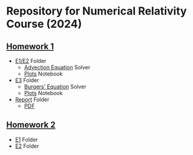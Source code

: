 # Repository for Numerical Relativity Course (2024)

## [Homework 1](https://github.com/F3Solid/numerical_relativity_bicocca_2024_exercises/blob/main/Homework_1/Numerical_Relativity_2024_exercise_01.pdf)
+ [E1/E2](https://github.com/F3Solid/numerical_relativity_bicocca_2024_exercises/tree/main/Homework_1/E1_E2) Folder
  + [Advection Equation](https://github.com/F3Solid/numerical_relativity_bicocca_2024_exercises/blob/main/Homework_1/E1_E2/Advection_Equation.ipynb) Solver
  + [Plots](https://github.com/F3Solid/numerical_relativity_bicocca_2024_exercises/blob/main/Homework_1/E1_E2/Plots.ipynb) Notebook
+ [E3](https://github.com/F3Solid/numerical_relativity_bicocca_2024_exercises/tree/main/Homework_1/E3) Folder
  + [Burgers' Equation](https://github.com/F3Solid/numerical_relativity_bicocca_2024_exercises/blob/main/Homework_1/E3/Burgers_Equation.ipynb) Solver
  + [Plots](https://github.com/F3Solid/numerical_relativity_bicocca_2024_exercises/blob/main/Homework_1/E3/Plots.ipynb) Notebook
+ [Report](https://github.com/F3Solid/numerical_relativity_bicocca_2024_exercises/tree/main/Homework_1/Report) Folder
  + [PDF](https://github.com/F3Solid/numerical_relativity_bicocca_2024_exercises/blob/main/Homework_1/Report/Report_1.pdf)
 
## [Homework 2]([https://github.com/F3Solid/numerical_relativity_bicocca_2024_exercises/tree/main/Homework_2](https://github.com/F3Solid/numerical_relativity_bicocca_2024_exercises/blob/main/Homework_2/Numerical_Relativity_2024_exercise_02.pdf))
+ [E1](https://github.com/F3Solid/numerical_relativity_bicocca_2024_exercises/tree/main/Homework_2/E1) Folder
+ [E2](https://github.com/F3Solid/numerical_relativity_bicocca_2024_exercises/tree/main/Homework_2/E2) Folder

